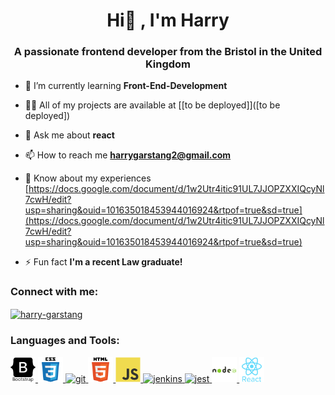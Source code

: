 <h1 align="center">Hi👋 , I'm Harry</h1>
<h3 align="center">A passionate frontend developer from the Bristol in the United Kingdom</h3>

- 🌱 I’m currently learning **Front-End-Development**

- 👨‍💻 All of my projects are available at [[to be deployed]]([to be deployed])

- 💬 Ask me about **react**

- 📫 How to reach me **harrygarstang2@gmail.com**

- 📄 Know about my experiences [https://docs.google.com/document/d/1w2Utr4itic91UL7JJOPZXXIQcyNl7cwH/edit?usp=sharing&ouid=101635018453944016924&rtpof=true&sd=true](https://docs.google.com/document/d/1w2Utr4itic91UL7JJOPZXXIQcyNl7cwH/edit?usp=sharing&ouid=101635018453944016924&rtpof=true&sd=true)

- ⚡ Fun fact **I'm a recent Law graduate!**

<h3 align="left">Connect with me:</h3>
<p align="left">
<a href="https://linkedin.com/in/harry-garstang" target="blank"><img align="center" src="https://raw.githubusercontent.com/rahuldkjain/github-profile-readme-generator/master/src/images/icons/Social/linked-in-alt.svg" alt="harry-garstang" height="30" width="40" /></a>
</p>

<h3 align="left">Languages and Tools:</h3>
<p align="left"> <a href="https://getbootstrap.com" target="_blank" rel="noreferrer"> <img src="https://raw.githubusercontent.com/devicons/devicon/master/icons/bootstrap/bootstrap-plain-wordmark.svg" alt="bootstrap" width="40" height="40"/> </a> <a href="https://www.w3schools.com/css/" target="_blank" rel="noreferrer"> <img src="https://raw.githubusercontent.com/devicons/devicon/master/icons/css3/css3-original-wordmark.svg" alt="css3" width="40" height="40"/> </a> <a href="https://git-scm.com/" target="_blank" rel="noreferrer"> <img src="https://www.vectorlogo.zone/logos/git-scm/git-scm-icon.svg" alt="git" width="40" height="40"/> </a> <a href="https://www.w3.org/html/" target="_blank" rel="noreferrer"> <img src="https://raw.githubusercontent.com/devicons/devicon/master/icons/html5/html5-original-wordmark.svg" alt="html5" width="40" height="40"/> </a> <a href="https://developer.mozilla.org/en-US/docs/Web/JavaScript" target="_blank" rel="noreferrer"> <img src="https://raw.githubusercontent.com/devicons/devicon/master/icons/javascript/javascript-original.svg" alt="javascript" width="40" height="40"/> </a> <a href="https://www.jenkins.io" target="_blank" rel="noreferrer"> <img src="https://www.vectorlogo.zone/logos/jenkins/jenkins-icon.svg" alt="jenkins" width="40" height="40"/> </a> <a href="https://jestjs.io" target="_blank" rel="noreferrer"> <img src="https://www.vectorlogo.zone/logos/jestjsio/jestjsio-icon.svg" alt="jest" width="40" height="40"/> </a> <a href="https://nodejs.org" target="_blank" rel="noreferrer"> <img src="https://raw.githubusercontent.com/devicons/devicon/master/icons/nodejs/nodejs-original-wordmark.svg" alt="nodejs" width="40" height="40"/> </a> <a href="https://reactjs.org/" target="_blank" rel="noreferrer"> <img src="https://raw.githubusercontent.com/devicons/devicon/master/icons/react/react-original-wordmark.svg" alt="react" width="40" height="40"/> </a> </p>

